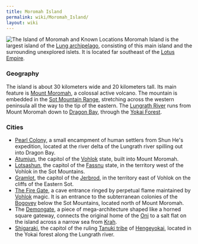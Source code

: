 ```yaml
---
title: Moromah Island
permalink: wiki/Moromah_Island/
layout: wiki
---
```


![The Island of Moromah and Known
Locations](Map_of_the_Island_of_Moromah.jpg "fig:The Island of Moromah and Known Locations")
Moromah Island is the largest island of the [Lung
archipelago](/wiki/Lung_archipelago "wikilink"), consisting of this main
island and the surrounding unexplored islets. It is located far
southeast of the [Lotus Empire](/wiki/Lotus_Empire "wikilink").

### Geography

The island is about 30 kilometers wide and 20 kilometers tall. Its main
feature is [Mount Moromah](/wiki/Mount_Moromah "wikilink"), a colossal active
volcano. The mountain is embedded in the [Sot Mountain
Range](/wiki/Sot_Mountain_Range "wikilink"), stretching across the western
peninsula all the way to the tip of the eastern. The [Lungrath
River](/wiki/Lungrath_River "wikilink") runs from Mount Moromah down to
[Dragon Bay](/wiki/Dragon_Bay "wikilink"), through the [Yokai
Forest](/wiki/Yokai_Forest "wikilink").

### Cities

-   [Pearl Colony](/wiki/Pearl_Colony "wikilink"), a small encampment of human
    settlers from Shun He's expedition, located at the river delta of
    the Lungrath river spilling out into Dragon Bay.
-   [Atumjun](/wiki/Atumjun "wikilink"), the capitol of the
    [Vohlok](/wiki/Vohlok "wikilink") state, built into Mount Moromah.
-   [Lotsashun](/wiki/Lotsashun "wikilink"), the capitol of the
    [Fassnu](/wiki/Fassnu "wikilink") state, in the territory west of the
    Vohlok in the Sot Mountains.
-   [Gramlot](/wiki/Gramlot "wikilink"), the capitol of the
    [Jerbrod](/wiki/Jerbrod "wikilink"), in the territory east of Vohlok on
    the cliffs of the Eastern Sot.
-   [The Fire Gate](/wiki/The_Fire_Gate "wikilink"), a cave entrance ringed by
    perpetual flame maintained by [Vohlok](/wiki/Vohlok "wikilink") magic. It
    is an entrance to the subterranean colonies of the
    [Bogovey](/wiki/Bogovey "wikilink") below the Sot Mountains, located north
    of Mount Moromah.
-   The [Demongate](/wiki/Demongate "wikilink"), a piece of mega-architecture
    shaped like a horned square gateway, connects the original home of
    the [Oni](/wiki/Oni "wikilink") to a salt flat on the island across a
    narrow sea from [Krah](/wiki/Krah "wikilink").
-   [Shigaraki](/wiki/Shigaraki "wikilink"), the capitol of the ruling [Tanuki
    tribe](/wiki/Tanuki_tribe "wikilink") of
    [Hengeyokai](/wiki/Hengeyokai "wikilink"), located in the Yokai forest
    along the Lungrath river.

  
